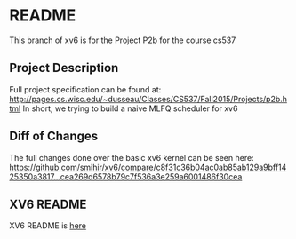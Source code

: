 # README
This branch of xv6 is for the Project P2b for the course cs537

## Project Description
Full project specification can be found at: http://pages.cs.wisc.edu/~dusseau/Classes/CS537/Fall2015/Projects/p2b.html
In short, we trying to build a naive MLFQ scheduler for xv6

## Diff of Changes
The full changes done over the basic xv6 kernel can be seen here:
https://github.com/smihir/xv6/compare/c8f31c36b04ac0ab85ab129a9bff1425350a3817...cea269d6578b79c7f536a3e259a6001486f30cea

## XV6 README
XV6 README is [here](README.xv6)
